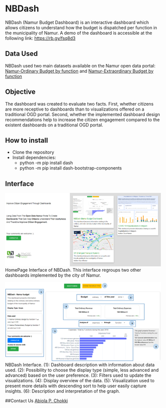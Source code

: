 # NBDash
NBDash (Namur Budget Dashboard) is an interactive dashboard which allows citizens to understand how the budget is dispatched per function
in the municipality of Namur. A demo of the dashboard is accessible at the following link: https://rb.gy/fsq8d3

## Data Used
NBDash used two main datasets available on the Namur open data portal:
[Namur-Ordinary Budget by function](https://rb.gy/61r8dk) and [Namur-Extraordinary Budget by function](https://rb.gy/dpayws)

## Objective
The dashboard was created to evaluate two facts. First, whether citizens are more receptive to dashboards than to visualizations offered on a traditional OGD portal. Second, whether the implemented dashboard design recommendations help to increase the citizen engagement compared to the existent dashboards on a traditional OGD portal.   

## How to install
* Clone the repository
* Install dependencies:
  * python -m pip install dash
  * python -m pip install dash-bootstrap-components

## Interface
![HomePage](/assets/Homepage_NBDash.png)
HomePage Interface of NBDash. This interface regroups two other dashboards implemented by the city of Namur.

![NBDash Interface](/assets/NBDash.png)
NBDash Interface. (1): Dashboard description with information about data used. (2): Possibility to choose the display type (simple, less advanced and advanced) based on the user preference. (3): Filters used to update the visualizations. (4): Display overview of the data. (5): Visualization used to present more details with descending sort to help user easily capture insights. (6): Description and interpretation of the graph.   

##Contact Us
[Abiola P. Chokki](mailto:abiola-paterne.chokki@unamur.be)
